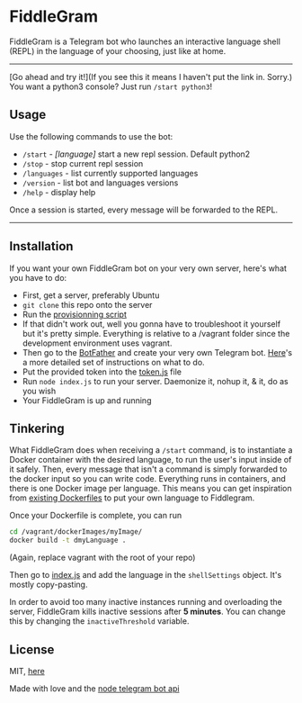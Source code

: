 # FiddleGram

FiddleGram is a Telegram bot who launches an interactive language shell (REPL) in the language of your choosing, just like at home.

----

[Go ahead and try it!](If you see this it means I haven't put the link in. Sorry.)
You want a python3 console? Just run `/start python3`!

## Usage
Use the following commands to use the bot:

* `/start` - *[language]* start a new repl session. Default python2
* `/stop` - stop current repl session
* `/languages` - list currently supported languages
* `/version` - list bot and languages versions
* `/help` - display help

Once a session is started, every message will be forwarded to the REPL.

----

## Installation

If you want your own FiddleGram bot on your very own server, here's what you have to do:
* First, get a server, preferably Ubuntu
* `git clone` this repo onto the server
* Run the [provisionning script](vagrant_provision.sh)
* If that didn't work out, well you gonna have to troubleshoot it yourself but it's pretty simple. Everything is relative to a /vagrant folder since the development environment uses vagrant.
* Then go to the [BotFather](https://telegram.me/botfather) and create your very own Telegram bot. [Here](Botfather_config.md)'s a more detailed set of instructions on what to do.
* Put the provided token into the [token.js](token.js) file
* Run `node index.js` to run your server. Daemonize it, nohup it, & it, do as you wish
* Your FiddleGram is up and running

## Tinkering

What FiddleGram does when receiving a `/start` command, is to instantiate a Docker container with the desired language, to run the user's input inside of it safely. Then, every message that isn't a command is simply forwarded to the docker input so you can write code. Everything runs in containers, and there is one Docker image per language. This means you can get inspiration from [existing Dockerfiles](dockerImages/phpImage/Dockerfile) to put your own language to Fiddlegram.

Once your Dockerfile is complete, you can run
```bash
cd /vagrant/dockerImages/myImage/
docker build -t dmyLanguage .
```
(Again, replace vagrant with the root of your repo)

Then go to [index.js](index.js) and add the language in the `shellSettings` object. It's mostly copy-pasting.

In order to avoid too many inactive instances running and overloading the server, FiddleGram kills inactive sessions after **5 minutes**. You can change this by changing the `inactiveThreshold` variable.

## License

MIT, [here](LICENSE)

Made with love and the [node telegram bot api](https://github.com/yagop/node-telegram-bot-api)